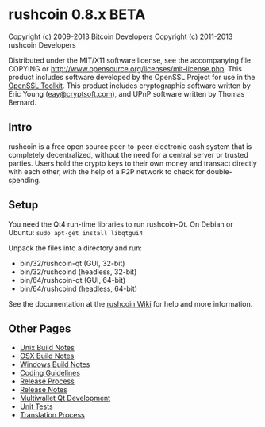 rushcoin 0.8.x BETA
====================

Copyright (c) 2009-2013 Bitcoin Developers
Copyright (c) 2011-2013 rushcoin Developers

Distributed under the MIT/X11 software license, see the accompanying
file COPYING or http://www.opensource.org/licenses/mit-license.php.
This product includes software developed by the OpenSSL Project for use in the [OpenSSL Toolkit](http://www.openssl.org/). This product includes
cryptographic software written by Eric Young ([eay@cryptsoft.com](mailto:eay@cryptsoft.com)), and UPnP software written by Thomas Bernard.


Intro
---------------------
rushcoin is a free open source peer-to-peer electronic cash system that is
completely decentralized, without the need for a central server or trusted
parties.  Users hold the crypto keys to their own money and transact directly
with each other, with the help of a P2P network to check for double-spending.


Setup
---------------------
You need the Qt4 run-time libraries to run rushcoin-Qt. On Debian or Ubuntu:
	`sudo apt-get install libqtgui4`

Unpack the files into a directory and run:

- bin/32/rushcoin-qt (GUI, 32-bit)
- bin/32/rushcoind (headless, 32-bit)
- bin/64/rushcoin-qt (GUI, 64-bit)
- bin/64/rushcoind (headless, 64-bit)

See the documentation at the [rushcoin Wiki](http://rushcoin.info)
for help and more information.


Other Pages
---------------------
- [Unix Build Notes](build-unix.md)
- [OSX Build Notes](build-osx.md)
- [Windows Build Notes](build-msw.md)
- [Coding Guidelines](coding.md)
- [Release Process](release-process.md)
- [Release Notes](release-notes.md)
- [Multiwallet Qt Development](multiwallet-qt.md)
- [Unit Tests](unit-tests.md)
- [Translation Process](translation_process.md)
